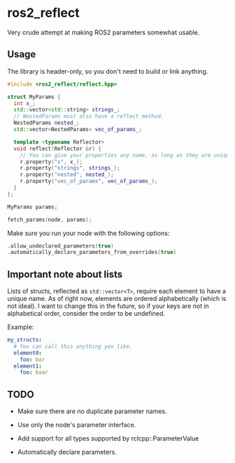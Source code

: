# ros2_reflect 

Very crude attempt at making ROS2 parameters somewhat usable.

## Usage 

The library is header-only, so you don't need to build or link anything.

```C++
#include <ros2_reflect/reflect.hpp>

struct MyParams {
  int x_;
  std::vector<std::string> strings_;
  // NestedParams must also have a reflect method.
  NestedParams nested_;
  std::vector<NestedParams> vec_of_params_;

  template <typename Reflector>
  void reflect(Reflector &r) {
    // You can give your properties any name, as long as they are unique.
    r.property("x", x_);
    r.property("strings", strings_);
    r.property("nested", nested_);
    r.property("vec_of_params", vec_of_params_);
  }
};

MyParams params;

fetch_params(node, params);
```

Make sure you run your node with the following options: 

``` C++
.allow_undeclared_parameters(true)
.automatically_declare_parameters_from_overrides(true)
```

## Important note about lists 

Lists of structs, reflected as ```std::vector<T>```, require each element to have a unique name. As of right now, elements are ordered alphabetically (which is not ideal). I want to change this in the future, so if your keys are not in alphabetical order, consider the order to be undefined.

Example:

```yaml
my_structs: 
  # You can call this anything you like.
  element0:
    foo: bar
  element1:
    foo: baar
```


## TODO

- Make sure there are no duplicate parameter names.

- Use only the node's parameter interface.

- Add support for all types supported by rclcpp::ParameterValue

- Automatically declare parameters.
